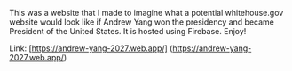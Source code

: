 This was a website that I made to imagine what a potential whitehouse.gov website would look like if Andrew Yang won
the presidency and became President of the United States. It is hosted using Firebase. Enjoy!

Link: [https://andrew-yang-2027.web.app/] (https://andrew-yang-2027.web.app/)
